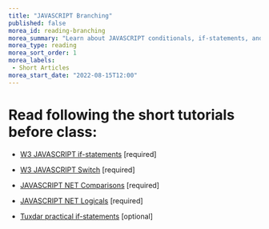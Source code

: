 ```yaml
---
title: "JAVASCRIPT Branching"
published: false
morea_id: reading-branching
morea_summary: "Learn about JAVASCRIPT conditionals, if-statements, and switch."
morea_type: reading
morea_sort_order: 1
morea_labels:
 - Short Articles
morea_start_date: "2022-08-15T12:00"
---
```


# Read following the short tutorials before class:

 - [W3 JAVASCRIPT if-statements](http://www.w3schools.com/php/php_if_else.asp) [required]
 - [W3 JAVASCRIPT Switch](http://www.w3schools.com/php/php_switch.asp) [required]
 - [JAVASCRIPT NET Comparisons](http://php.net/manual/en/language.operators.comparison.php) [required]
 - [JAVASCRIPT NET Logicals](http://php.net/manual/en/language.operators.logical.php) [required]
 
 - [Tuxdar practical if-statements](http://www.tuxradar.com/practicalphp/2/6/8) [optional]